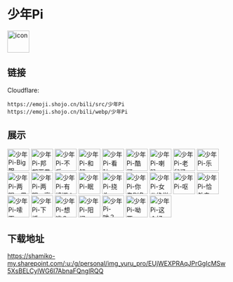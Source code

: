 # 少年Pi
<img src="https://emoji.shojo.cn/bili/src/少年Pi/icon.png" width="50" height="50" alt="icon">

## 链接
Cloudflare:
```
https://emoji.shojo.cn/bili/src/少年Pi
https://emoji.shojo.cn/bili/webp/少年Pi
```
## 展示
<img src="https://emoji.shojo.cn/bili/src/少年Pi/少年Pi-Big胆.png" width="50" height="50" alt="少年Pi-Big胆">
<img src="https://emoji.shojo.cn/bili/src/少年Pi/少年Pi-邦邦两拳.png" width="50" height="50" alt="少年Pi-邦邦两拳">
<img src="https://emoji.shojo.cn/bili/src/少年Pi/少年Pi-不乐.png" width="50" height="50" alt="少年Pi-不乐">
<img src="https://emoji.shojo.cn/bili/src/少年Pi/少年Pi-和解.png" width="50" height="50" alt="少年Pi-和解">
<img src="https://emoji.shojo.cn/bili/src/少年Pi/少年Pi-看破.png" width="50" height="50" alt="少年Pi-看破">
<img src="https://emoji.shojo.cn/bili/src/少年Pi/少年Pi-酷哥.png" width="50" height="50" alt="少年Pi-酷哥">
<img src="https://emoji.shojo.cn/bili/src/少年Pi/少年Pi-喇叭.png" width="50" height="50" alt="少年Pi-喇叭">
<img src="https://emoji.shojo.cn/bili/src/少年Pi/少年Pi-老鼠汤.png" width="50" height="50" alt="少年Pi-老鼠汤">
<img src="https://emoji.shojo.cn/bili/src/少年Pi/少年Pi-乐.png" width="50" height="50" alt="少年Pi-乐">
<img src="https://emoji.shojo.cn/bili/src/少年Pi/少年Pi-两眼一黑.png" width="50" height="50" alt="少年Pi-两眼一黑">
<img src="https://emoji.shojo.cn/bili/src/少年Pi/少年Pi-两眼一亮.png" width="50" height="50" alt="少年Pi-两眼一亮">
<img src="https://emoji.shojo.cn/bili/src/少年Pi/少年Pi-有蟑螂！.png" width="50" height="50" alt="少年Pi-有蟑螂！">
<img src="https://emoji.shojo.cn/bili/src/少年Pi/少年Pi-眠.png" width="50" height="50" alt="少年Pi-眠">
<img src="https://emoji.shojo.cn/bili/src/少年Pi/少年Pi-挠头.png" width="50" height="50" alt="少年Pi-挠头">
<img src="https://emoji.shojo.cn/bili/src/少年Pi/少年Pi-你先别急.png" width="50" height="50" alt="少年Pi-你先别急">
<img src="https://emoji.shojo.cn/bili/src/少年Pi/少年Pi-女仆绝学.png" width="50" height="50" alt="少年Pi-女仆绝学">
<img src="https://emoji.shojo.cn/bili/src/少年Pi/少年Pi-呕.png" width="50" height="50" alt="少年Pi-呕">
<img src="https://emoji.shojo.cn/bili/src/少年Pi/少年Pi-恰外卖.png" width="50" height="50" alt="少年Pi-恰外卖">
<img src="https://emoji.shojo.cn/bili/src/少年Pi/少年Pi-嗦面.png" width="50" height="50" alt="少年Pi-嗦面">
<img src="https://emoji.shojo.cn/bili/src/少年Pi/少年Pi-下播.png" width="50" height="50" alt="少年Pi-下播">
<img src="https://emoji.shojo.cn/bili/src/少年Pi/少年Pi-想逃？.png" width="50" height="50" alt="少年Pi-想逃？">
<img src="https://emoji.shojo.cn/bili/src/少年Pi/少年Pi-阳间.png" width="50" height="50" alt="少年Pi-阳间">
<img src="https://emoji.shojo.cn/bili/src/少年Pi/少年Pi-吔？.png" width="50" height="50" alt="少年Pi-吔？">
<img src="https://emoji.shojo.cn/bili/src/少年Pi/少年Pi-呦西.png" width="50" height="50" alt="少年Pi-呦西">
<img src="https://emoji.shojo.cn/bili/src/少年Pi/少年Pi-这个好.png" width="50" height="50" alt="少年Pi-这个好">

## 下载地址

https://shamiko-my.sharepoint.com/:u:/g/personal/img_yuru_pro/EUjWEXPRAqJPrGgIcMSw5XsBELCylWG6I7AbnaFQnglRQQ